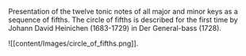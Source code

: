 Presentation of the twelve tonic notes of all major and minor keys as a sequence of fifths.
The circle of fifths is described for the first time by Johann David Heinichen (1683-1729) in Der General-bass (1728).

![[content/Images/circle_of_fifths.png]].
